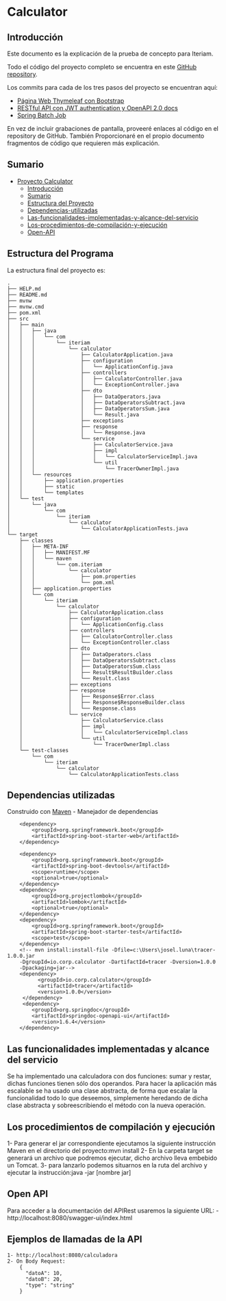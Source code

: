 # Calculator

## Introducción

Este documento es la explicación de la prueba de concepto para Iteriam.

Todo el código del proyecto completo se encuentra en este [GitHub repository](https://github.com/jotalluna/calculator/).

Los commits para cada de los tres pasos del proyecto se encuentran aquí:
- [Página Web Thymeleaf con Bootstrap
  ](https://github.com/ChrisHilborne/FilmFanatics/tree/56a745ecc8123bef86ca39947ddd14d3d7db599d)
- [RESTful API con JWT authentication y OpenAPI 2.0 docs](https://github.com/ChrisHilborne/FilmFanatics/tree/3cd934ac5416db14ddbbe46fafd4c48c9e8f889e)
- [Spring Batch Job](https://github.com/ChrisHilborne/FilmFanatics/tree/9f258ab4252977efe1a8cded16d3de2b014ac0a1)

En vez de incluir grabaciones de pantalla, proveeré enlaces al código en el repository de GitHub. También 
Proporcionaré en el propio documento fragmentos de código que requieren más explicación.

## Sumario

<!-- TOC -->

- [Proyecto Calculator](#calculator)
    - [Introducción](#introducción)
    - [Sumario](#sumario)
    - [Estructura del Proyecto](#estructura-del-proyecto)
	- [Dependencias-utilizadas](#dependencias-utilizadas)
	- [Las-funcionalidades-implementadas-y-alcance-del-servicio](#las-funcionalidades-implementadas-y-alcance-del-servicio)
	- [Los-procedimientos-de-compilación-y-ejecución ](#los-procedimientos-de-compilación-y-ejecución )
	- [Open-API](#open-api)
    

<!-- /TOC -->

## Estructura del Programa

La estructura final del proyecto es:

```
.
├── HELP.md
├── README.md
├── mvnw
├── mvnw.cmd
├── pom.xml
├── src
│   ├── main
│   │   ├── java
│   │   │   └── com
│   │   │       └── iteriam
│   │   │           └── calculator
│   │   │               ├── CalculatorApplication.java
│   │   │               ├── configuration
│   │   │               │   └── ApplicationConfig.java
│   │   │               ├── controllers
│   │   │               │   ├── CalculatorController.java
│   │   │               │   └── ExceptionController.java
│   │   │               ├── dto
│   │   │               │   ├── DataOperators.java
│   │   │               │   ├── DataOperatorsSubtract.java
│   │   │               │   ├── DataOperatorsSum.java
│   │   │               │   └── Result.java
│   │   │               ├── exceptions
│   │   │               ├── response
│   │   │               │   └── Response.java
│   │   │               └── service
│   │   │                   ├── CalculatorService.java
│   │   │                   ├── impl
│   │   │                   │   └── CalculatorServiceImpl.java
│   │   │                   └── util
│   │   │                       └── TracerOwnerImpl.java
│   │   └── resources
│   │       ├── application.properties
│   │       ├── static
│   │       └── templates
│   └── test
│       └── java
│           └── com
│               └── iteriam
│                   └── calculator
│                       └── CalculatorApplicationTests.java
└── target
    ├── classes
    │   ├── META-INF
    │   │   ├── MANIFEST.MF
    │   │   └── maven
    │   │       └── com.iteriam
    │   │           └── calculator
    │   │               ├── pom.properties
    │   │               └── pom.xml
    │   ├── application.properties
    │   └── com
    │       └── iteriam
    │           └── calculator
    │               ├── CalculatorApplication.class
    │               ├── configuration
    │               │   └── ApplicationConfig.class
    │               ├── controllers
    │               │   ├── CalculatorController.class
    │               │   └── ExceptionController.class
    │               ├── dto
    │               │   ├── DataOperators.class
    │               │   ├── DataOperatorsSubtract.class
    │               │   ├── DataOperatorsSum.class
    │               │   ├── Result$ResultBuilder.class
    │               │   └── Result.class
    │               ├── exceptions
    │               ├── response
    │               │   ├── Response$Error.class
    │               │   ├── Response$ResponseBuilder.class
    │               │   └── Response.class
    │               └── service
    │                   ├── CalculatorService.class
    │                   ├── impl
    │                   │   └── CalculatorServiceImpl.class
    │                   └── util
    │                       └── TracerOwnerImpl.class
    └── test-classes
        └── com
            └── iteriam
                └── calculator
                    └── CalculatorApplicationTests.class
```

## Dependencias utilizadas

Construido con [Maven](https://maven.apache.org/) - Manejador de dependencias

		<dependency>
			<groupId>org.springframework.boot</groupId>
			<artifactId>spring-boot-starter-web</artifactId>
		</dependency>

		<dependency>
			<groupId>org.springframework.boot</groupId>
			<artifactId>spring-boot-devtools</artifactId>
			<scope>runtime</scope>
			<optional>true</optional>
		</dependency>
		<dependency>
			<groupId>org.projectlombok</groupId>
			<artifactId>lombok</artifactId>
			<optional>true</optional>
		</dependency>
		<dependency>
			<groupId>org.springframework.boot</groupId>
			<artifactId>spring-boot-starter-test</artifactId>
			<scope>test</scope>
		</dependency>
		<!-- mvn install:install-file -Dfile=c:\Users\josel.luna\tracer-1.0.0.jar 
		-DgroupId=io.corp.calculator -DartifactId=tracer -Dversion=1.0.0 
		-Dpackaging=jar-->		
		<dependency>
			  <groupId>io.corp.calculator</groupId>
			  <artifactId>tracer</artifactId>
			  <version>1.0.0</version>
		 </dependency>	
		 <dependency>
		    <groupId>org.springdoc</groupId>
		    <artifactId>springdoc-openapi-ui</artifactId>
		    <version>1.6.4</version>
		</dependency>


## Las funcionalidades implementadas y alcance del servicio 
Se ha implementado una calculadora con dos funciones: sumar y restar, dichas funciones tienen sólo dos operandos.
Para hacer la aplicación más escalable se ha usado una clase abstracta, de forma que escalar la funcionalidad todo lo que deseemos,
simplemente heredando de dicha clase abstracta y sobreescribiendo el método con la nueva operación.

## Los procedimientos de compilación y ejecución 
1- Para generar el jar correspondiente ejecutamos la siguiente instrucción Maven en el directorio del proyecto:mvn install
2- En la carpeta target se generará un archivo que podremos ejecutar, dicho archivo lleva embebido un Tomcat.
3- para lanzarlo podemos situarnos en la ruta del archivo y ejecutar la instrucción:java -jar [nombre jar]

## Open API
Para acceder a la documentación del APIRest usaremos la siguiente URL:
	- http://localhost:8080/swagger-ui/index.html
	
## Ejemplos de llamadas de la API 
	
	1- http://localhost:8080/calculadora
	2- On Body Request:
		{
		  "datoA": 10,
		  "datoB": 20,
		  "type": "string"
		}


